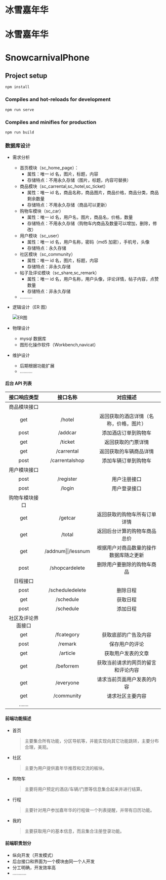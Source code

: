 # 冰雪嘉年华

# 冰雪嘉年华

# SnowcarnivalPhone

## Project setup

```
npm install
```

### Compiles and hot-reloads for development

```
npm run serve
```

### Compiles and minifies for production

```
npm run build
```

### 数据库设计

- 需求分析

  - 首页模块（sc_home_page）：
    - 属性：唯一 id 名，图片，标题，内容
    - 存储特点：不用永久存储（图片，标题，内容可替换）
  - 商品模块（sc_carrental,sc_hotel,sc_ticket）
    - 属性：唯一 id 名，商品名称，商品图片，商品价格，商品分类，商品剩余数量
    - 存储特点：不用永久存储（商品可以更新）
  - 购物车模块（sc_car）
    - 属性：唯一 id 名，用户名，图片，商品名，价格，数量
    - 存储特点：不用永久存储（购物车内商品及数量可以增加，删除，修改）
  - 用户模块（sc_user）
    - 属性：唯一 id 名，用户名称，密码（md5 加密），手机号，头像
    - 存储特点：永久存储
  - 社区模块（sc_community）
    - 属性：唯一 id 名，图片，标题，内容
    - 存储特点：非永久存储
  - 帖子及评论模块（sc_share,sc_remark）
    - 属性：唯一 id 名，用户名称，用户头像，评论详情，帖子内容，点赞数量
    - 存储特点：非永久存储
  - ..........

- 逻辑设计（ER 图）

  ![ER图](https://urlify.cn/VZb2qq)

- 物理设计

  - mysql 数据库
  - 图形化操作软件（Workbench,navicat）

- 维护设计

  - 后期根据功能扩展
  - ..........

#### 后台 API 列表

|    接口响应类型    |      接口名称       |                对应描述                |
| :----------------: | :-----------------: | :------------------------------------: |
|    商品模块接口    |                     |                                        |
|        get         |       /hotel        | 返回获取的酒店详情（名称，价格，图片） |
|        post        |       /addcar       |          添加酒店订单到购物车          |
|        get         |       /ticket       |           返回获取的门票详情           |
|        get         |     /carrental      |         返回获取的车辆商品详情         |
|        post        |   /carrentalshop    |          添加车辆订单到购物车          |
|    用户模块接口    |                     |                                        |
|        post        |      /register      |              用户注册接口              |
|        post        |       /login        |              用户登录接口              |
|   购物车模块接口   |                     |                                        |
|        get         |       /getcar       |      返回获取的购物车所有订单详情      |
|        get         |       /total        |      返回后台计算的购物车商品总价      |
|        get         | /addnum\|\|/lessnum | 根据用户对商品数量的操作数据库随之更新 |
|        post        |   /shopcardelete    |       删除用户要删除的购物车商品       |
|      日程接口      |                     |                                        |
|        post        |   /scheduledelete   |                删除日程                |
|        get         |      /schedule      |                获取日程                |
|        post        |      /schedule      |                添加日程                |
| 社区及评论界面接口 |                     |                                        |
|        get         |     /fcategory      |          获取底部的广告及内容          |
|        post        |       /remark       |             保存用户的评论             |
|        get         |      /article       |           获取用户发表的文章           |
|        get         |      /beforrem      |   获取当前请求的网页的留言和评论内容   |
|        get         |      /everyone      |       请求当前页面用户发表的内容       |
|        get         |     /community      |            请求社区主要内容            |
|      .......       |                     |                                        |

#### 前端功能描述

- 首页

  > 主要集合所有功能，分区导航等，并能实现向其它功能跳转，主要分布合理，美观。

- 社区

  > 主要为用户提供嘉年华推荐和交流的板块。

- 购物车

  > 主要将用户预定的酒店/车辆/门票等信息集合起来并进行结算。

- 行程

  > 主要针对用户参加嘉年华的行程做一个列表提醒，并带有日历功能。

- 我的

  > 主要获取用户的基本信息，而且集合注册登录功能。

#### 前端职责划分

- 纵向开发（开发模式）
- 后台接口和界面为一个模块由同一个人开发
- 分工明确，开发效率高
- ...........
